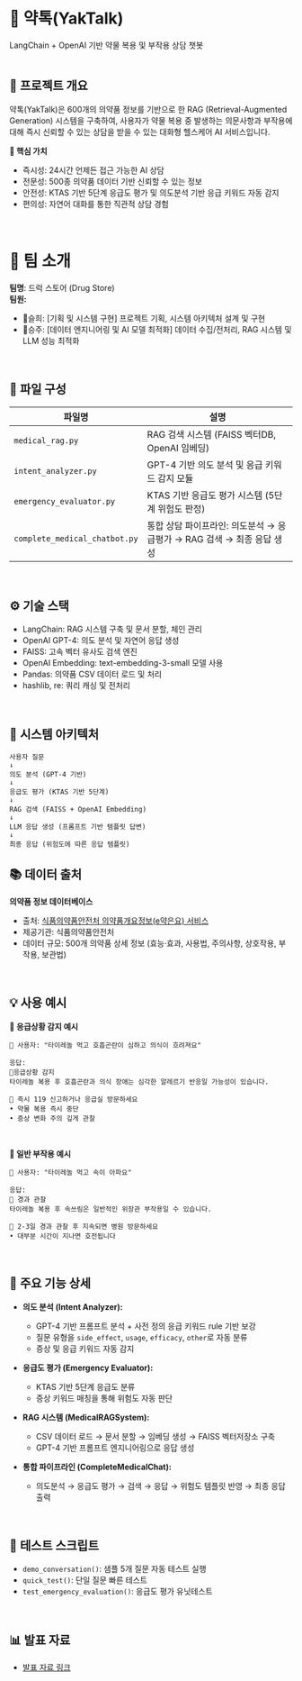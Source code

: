 # 💊 약톡(YakTalk)
LangChain + OpenAI 기반 약물 복용 및 부작용 상담 챗봇  
<br/>

## 📌 프로젝트 개요
약톡(YakTalk)은 600개의 의약품 정보를 기반으로 한 RAG (Retrieval-Augmented Generation) 시스템을 구축하여, 사용자가 약물 복용 중 발생하는 의문사항과 부작용에 대해 즉시 신뢰할 수 있는 상담을 받을 수 있는 대화형 헬스케어 AI 서비스입니다.

**🎯 핵심 가치**
- 즉시성: 24시간 언제든 접근 가능한 AI 상담
- 전문성: 500종 의약품 데이터 기반 신뢰할 수 있는 정보
- 안전성: KTAS 기반 5단계 응급도 평가 및 의도분석 기반 응급 키워드 자동 감지
- 편의성: 자연어 대화를 통한 직관적 상담 경험
<br/>

# 👥 팀 소개
**팀명**: 드럭 스토어 (Drug Store)  
**팀원:**
- 👸슬희: [기획 및 시스템 구현] 프로젝트 기획, 시스템 아키텍처 설계 및 구현
- 👸승주: [데이터 엔지니어링 및 AI 모델 최적화] 데이터 수집/전처리, RAG 시스템 및 LLM 성능 최적화
<br/>

## 📂 파일 구성

| 파일명 | 설명 |
| ------ | ------ |
| `medical_rag.py` | RAG 검색 시스템 (FAISS 벡터DB, OpenAI 임베딩) |
| `intent_analyzer.py` | GPT-4 기반 의도 분석 및 응급 키워드 감지 모듈 |
| `emergency_evaluator.py` | KTAS 기반 응급도 평가 시스템 (5단계 위험도 판정) |
| `complete_medical_chatbot.py` | 통합 상담 파이프라인: 의도분석 → 응급평가 → RAG 검색 → 최종 응답 생성 |
<br/>

## ⚙️ 기술 스택

- LangChain: RAG 시스템 구축 및 문서 분할, 체인 관리
- OpenAI GPT-4: 의도 분석 및 자연어 응답 생성
- FAISS: 고속 벡터 유사도 검색 엔진
- OpenAI Embedding: text-embedding-3-small 모델 사용
- Pandas: 의약품 CSV 데이터 로드 및 처리
- hashlib, re: 쿼리 캐싱 및 전처리  
<br/>

## 🧱 시스템 아키텍처
```
사용자 질문
↓
의도 분석 (GPT-4 기반)
↓
응급도 평가 (KTAS 기반 5단계)
↓
RAG 검색 (FAISS + OpenAI Embedding)
↓
LLM 응답 생성 (프롬프트 기반 템플릿 답변)
↓
최종 응답 (위험도에 따른 응답 템플릿)
```

## 📚 데이터 출처

**의약품 정보 데이터베이스**
- 출처: [식품의약품안전처 의약품개요정보(e약은요) 서비스](https://www.data.go.kr/data/15075057/openapi.do)
- 제공기관: 식품의약품안전처
- 데이터 규모: 500개 의약품 상세 정보 (효능·효과, 사용법, 주의사항, 상호작용, 부작용, 보관법)  
<br/>

## 💡 사용 예시

**🚨 응급상황 감지 예시**
```
👤 사용자: "타이레놀 먹고 호흡곤란이 심하고 의식이 흐려져요"

응답:
🚨응급상황 감지
타이레놀 복용 후 호흡곤란과 의식 장애는 심각한 알레르기 반응일 가능성이 있습니다.

🚨 즉시 119 신고하거나 응급실 방문하세요
• 약물 복용 즉시 중단
• 증상 변화 주의 깊게 관찰
```
<br/>

**📌 일반 부작용 예시**
```
👤 사용자: "타이레놀 먹고 속이 아파요"

응답:
👀 경과 관찰
타이레놀 복용 후 속쓰림은 일반적인 위장관 부작용일 수 있습니다.

👀 2-3일 경과 관찰 후 지속되면 병원 방문하세요
• 대부분 시간이 지나면 호전됩니다
```
<br/>

## 🔬 주요 기능 상세

- **의도 분석 (Intent Analyzer):**  
  - GPT-4 기반 프롬프트 분석 + 사전 정의 응급 키워드 rule 기반 보강
  - 질문 유형을 `side_effect`, `usage`, `efficacy`, `other`로 자동 분류
  - 증상 및 응급 키워드 자동 감지

- **응급도 평가 (Emergency Evaluator):**  
  - KTAS 기반 5단계 응급도 분류  
  - 증상 키워드 매칭을 통해 위험도 자동 판단

- **RAG 시스템 (MedicalRAGSystem):**  
  - CSV 데이터 로드 → 문서 분할 → 임베딩 생성 → FAISS 벡터저장소 구축
  - GPT-4 기반 프롬프트 엔지니어링으로 응답 생성

- **통합 파이프라인 (CompleteMedicalChat):**  
  - 의도분석 → 응급도 평가 → 검색 → 응답 → 위험도 템플릿 반영 → 최종 응답 출력
<br/>

## 📝 테스트 스크립트

- `demo_conversation()`: 샘플 5개 질문 자동 테스트 실행
- `quick_test()`: 단일 질문 빠른 테스트
- `test_emergency_evaluation()`: 응급도 평가 유닛테스트
<br/>

## 📊 발표 자료

- [발표 자료 링크](https://drive.google.com/file/d/1rxvm9Cas3rT-ULSCDUQyVDvHkTmTFsY8/view?usp=sharing)
